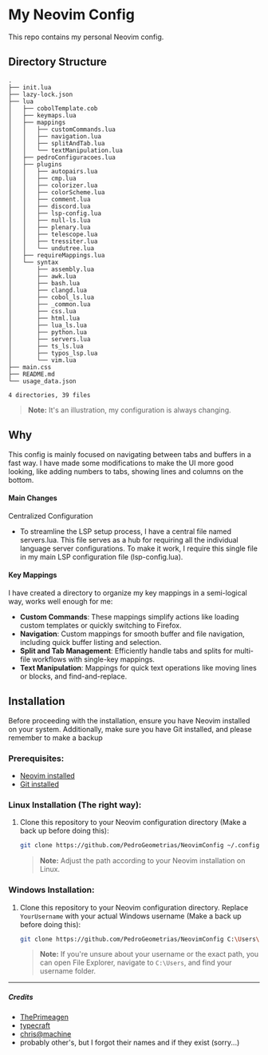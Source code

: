 # My Neovim Config

This repo contains my personal Neovim config.

## Directory Structure
```
.
├── init.lua
├── lazy-lock.json
├── lua
│   ├── cobolTemplate.cob
│   ├── keymaps.lua
│   ├── mappings
│   │   ├── customCommands.lua
│   │   ├── navigation.lua
│   │   ├── splitAndTab.lua
│   │   └── textManipulation.lua
│   ├── pedroConfiguracoes.lua
│   ├── plugins
│   │   ├── autopairs.lua
│   │   ├── cmp.lua
│   │   ├── colorizer.lua
│   │   ├── colorScheme.lua
│   │   ├── comment.lua
│   │   ├── discord.lua
│   │   ├── lsp-config.lua
│   │   ├── null-ls.lua
│   │   ├── plenary.lua
│   │   ├── telescope.lua
│   │   ├── tressiter.lua
│   │   └── undutree.lua
│   ├── requireMappings.lua
│   └── syntax
│       ├── assembly.lua
│       ├── awk.lua
│       ├── bash.lua
│       ├── clangd.lua
│       ├── cobol_ls.lua
│       ├── _common.lua
│       ├── css.lua
│       ├── html.lua
│       ├── lua_ls.lua
│       ├── python.lua
│       ├── servers.lua
│       ├── ts_ls.lua
│       ├── typos_lsp.lua
│       └── vim.lua
├── main.css
├── README.md
└── usage_data.json

4 directories, 39 files
```
> **Note:** It's an illustration, my configuration is always changing.

## Why

This config is mainly focused on navigating between tabs and buffers in a fast way. I have made some modifications to make the UI more good looking, like adding numbers to tabs, showing lines and columns on the bottom.

#### Main Changes
Centralized Configuration

- To streamline the LSP setup process, I have a central file named servers.lua. This file serves as a hub for requiring all the individual language server configurations. To make it work, I require this single file in my main LSP configuration file (lsp-config.lua).

#### Key Mappings

I have created a directory to organize my key mappings in a semi-logical way, works well enough for me:

- **Custom Commands**: These mappings simplify actions like loading custom templates or quickly switching to Firefox.
- **Navigation**: Custom mappings for smooth buffer and file navigation, including quick buffer listing and selection.
- **Split and Tab Management**: Efficiently handle tabs and splits for multi-file workflows with single-key mappings.
- **Text Manipulation**: Mappings for quick text operations like moving lines or blocks, and find-and-replace.


## Installation                                                                                                   
Before proceeding with the installation, ensure you have Neovim installed on your system. Additionally, make sure you have Git installed, and please remember to make a backup
       
### Prerequisites:

- [Neovim installed](https://neovim.io/)
- [Git installed](https://git-scm.com/book/en/v2/Getting-Started-Installing-Git)

### Linux Installation (The right way):

1. Clone this repository to your Neovim configuration directory (Make a back up before doing this):

    ```bash
    git clone https://github.com/PedroGeometrias/NeovimConfig ~/.config/nvim
    ```

    > **Note:** Adjust the path according to your Neovim installation on Linux.

### Windows Installation:

1. Clone this repository to your Neovim configuration directory. Replace `YourUsername` with your actual Windows username (Make a back up before doing this):

    ```bash
    git clone https://github.com/PedroGeometrias/NeovimConfig C:\Users\YourUsername\AppData\Local\nvim
    ```

    > **Note:** If you're unsure about your username or the exact path, you can open File Explorer, navigate to  `C:\Users`, and find your username folder.

---

##### Credits <a name="credits"></a>
- [ThePrimeagen](https://www.youtube.com/@ThePrimeagen)
- [typecraft](https://www.youtube.com/@typecraft_dev)
- [chris@machine](https://youtu.be/ctH-a-1eUME?si=K0w9GymVUW7bHsXj)
- probably other's, but I forgot their names and if they exist (sorry...)

